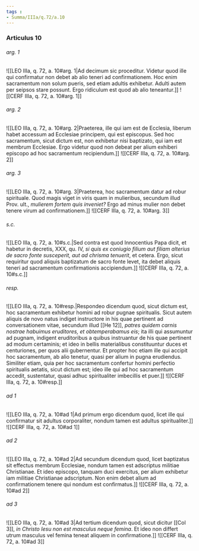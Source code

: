 ```yaml
---
tags : 
- Summa/IIIa/q.72/a.10
---
```


### Articulus 10

###### arg. 1
![[LEO IIIa, q. 72, a. 10#arg. 1|Ad decimum sic proceditur. Videtur quod ille qui confirmatur non debet ab alio teneri ad confirmationem. Hoc enim sacramentum non solum pueris, sed etiam adultis exhibetur. Adulti autem per seipsos stare possunt. Ergo ridiculum est quod ab alio teneantur.]]
![[CERF IIIa, q. 72, a. 10#arg. 1]]

###### arg. 2
![[LEO IIIa, q. 72, a. 10#arg. 2|Praeterea, ille qui iam est de Ecclesia, liberum habet accessum ad Ecclesiae principem, qui est episcopus. Sed hoc sacramentum, sicut dictum est, non exhibetur nisi baptizato, qui iam est membrum Ecclesiae. Ergo videtur quod non debeat per alium exhiberi episcopo ad hoc sacramentum recipiendum.]]
![[CERF IIIa, q. 72, a. 10#arg. 2]]

###### arg. 3
![[LEO IIIa, q. 72, a. 10#arg. 3|Praeterea, hoc sacramentum datur ad robur spirituale. Quod magis viget in viris quam in mulieribus, secundum illud Prov. ult., *mulierem fortem quis inveniet?* Ergo ad minus mulier non debet tenere virum ad confirmationem.]]
![[CERF IIIa, q. 72, a. 10#arg. 3]]

###### s.c.
![[LEO IIIa, q. 72, a. 10#s.c.|Sed contra est quod Innocentius Papa dicit, et habetur in decretis, XXX, qu. IV, *si quis ex coniugio filium aut filiam alterius de sacro fonte susceperit, aut ad chrisma tenuerit*, et cetera. Ergo, sicut requiritur quod aliquis baptizatum de sacro fonte levet, ita debet aliquis teneri ad sacramentum confirmationis accipiendum.]]
![[CERF IIIa, q. 72, a. 10#s.c.]]

###### resp.
![[LEO IIIa, q. 72, a. 10#resp.|Respondeo dicendum quod, sicut dictum est, hoc sacramentum exhibetur homini ad robur pugnae spiritualis. Sicut autem aliquis de novo natus indiget instructore in his quae pertinent ad conversationem vitae, secundum illud [[He 12]], *patres quidem carnis nostrae habuimus eruditores, et obtemperabamus eis*; ita illi qui assumuntur ad pugnam, indigent eruditoribus a quibus instruantur de his quae pertinent ad modum certaminis; et ideo in bellis materialibus constituuntur duces et centuriones, per quos alii gubernentur. Et propter hoc etiam ille qui accipit hoc sacramentum, ab alio tenetur, quasi per alium in pugna erudiendus. Similiter etiam, quia per hoc sacramentum confertur homini perfectio spiritualis aetatis, sicut dictum est; ideo ille qui ad hoc sacramentum accedit, sustentatur, quasi adhuc spiritualiter imbecillis et puer.]]
![[CERF IIIa, q. 72, a. 10#resp.]]

###### ad 1
![[LEO IIIa, q. 72, a. 10#ad 1|Ad primum ergo dicendum quod, licet ille qui confirmatur sit adultus corporaliter, nondum tamen est adultus spiritualiter.]]
![[CERF IIIa, q. 72, a. 10#ad 1]]

###### ad 2
![[LEO IIIa, q. 72, a. 10#ad 2|Ad secundum dicendum quod, licet baptizatus sit effectus membrum Ecclesiae, nondum tamen est adscriptus militiae Christianae. Et ideo episcopo, tanquam duci exercitus, per alium exhibetur iam militiae Christianae adscriptum. Non enim debet alium ad confirmationem tenere qui nondum est confirmatus.]]
![[CERF IIIa, q. 72, a. 10#ad 2]]

###### ad 3
![[LEO IIIa, q. 72, a. 10#ad 3|Ad tertium dicendum quod, sicut dicitur [[Col 3]], *in Christo Iesu non est masculus neque femina*. Et ideo non differt utrum masculus vel femina teneat aliquem in confirmatione.]]
![[CERF IIIa, q. 72, a. 10#ad 3]]

